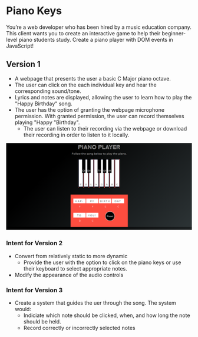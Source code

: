 # Piano Keys

You’re a web developer who has been hired by a music education company. This client wants you to create an interactive game to help their beginner-level piano students study. Create a piano player with DOM events in JavaScript!

## Version 1

- A webpage that presents the user a basic C Major piano octave. 
- The user can click on the each individual key and hear the corresponding sound/tone.
- Lyrics and notes are displayed, allowing the user to learn how to play the "Happy Birthday" song.
- The user has the option of granting the webpage microphone permission. With granted permission, the user can record themselves playing "Happy "Birthday". 
  - The user can listen to their recording via the webpage or download their recording in order to listen to it locally.  

![SCreenshot of the Piano Keys Webpage](./pianoPlayer.png)

### Intent for Version 2

- Convert from relatively static to more dynamic
  - Provide the user with the option to click on the piano keys or use their keyboard to select appropriate notes. 
- Modify the appearance of the audio controls

### Intent for Version 3

- Create a system that guides the uer through the song. The system would:
  - Indiciate which note should be clicked, when, and how long the note should be held.
  - Record correctly or incorrectly selected notes
